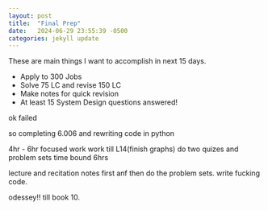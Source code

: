 ```yaml
---
layout: post
title:  "Final Prep"
date:   2024-06-29 23:55:39 -0500
categories: jekyll update
---
```


These are main things I want to accomplish in next 15 days.

- Apply to 300 Jobs
- Solve 75 LC and revise 150 LC
- Make notes for quick revision
- At least 15 System Design questions answered!




ok failed

so completing 6.006 and rewriting code in python


4hr - 6hr focused work
work till L14(finish graphs)
do two quizes and problem sets
time bound 6hrs

lecture and recitation notes first anf then do the problem sets.
write fucking code.

odessey!! till book 10.
